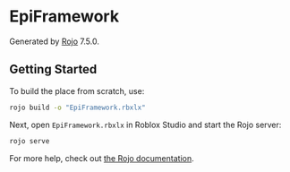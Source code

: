 # EpiFramework
Generated by [Rojo](https://github.com/rojo-rbx/rojo) 7.5.0.

## Getting Started
To build the place from scratch, use:

```bash
rojo build -o "EpiFramework.rbxlx"
```

Next, open `EpiFramework.rbxlx` in Roblox Studio and start the Rojo server:

```bash
rojo serve
```

For more help, check out [the Rojo documentation](https://rojo.space/docs).